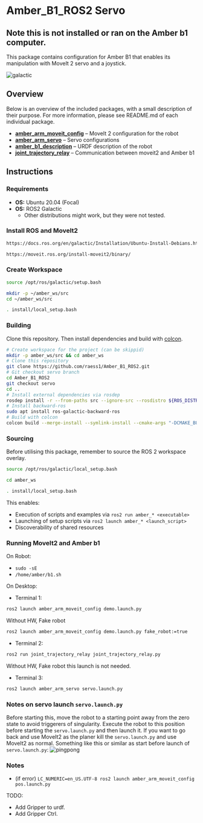 # Amber_B1_ROS2 Servo
## Note this is not installed or ran on the Amber b1 computer.


This package contains configuration for Amber B1 that enables its manipulation with MoveIt 2 servo and a joystick.

![galactic](https://user-images.githubusercontent.com/6362413/159165112-46f7a940-4231-4605-b35d-27c4d9becec1.PNG)

## Overview

Below is an overview of the included packages, with a small description of their purpose. For more information, please see README.md of each individual package.

- [**amber_arm_moveit_config**](./amber_arm_moveit_config) – MoveIt 2 configuration for the robot
- [**amber_arm_servo**](./amber_arm_servo) – Servo configurations
- [**amber_b1_description**](./amber_b1_description) – URDF description of the robot
- [**joint_trajectory_relay**](./joint_trajectory_relay) – Communication between moveit2 and Amber b1

## Instructions

### Requirements

- **OS:** Ubuntu 20.04 (Focal)
- **OS:** ROS2 Galactic
  - Other distributions might work, but they were not tested.

### Install ROS and MoveIt2
```bash
https://docs.ros.org/en/galactic/Installation/Ubuntu-Install-Debians.html
```

```bash
https://moveit.ros.org/install-moveit2/binary/
```

### Create Workspace
```bash
source /opt/ros/galactic/setup.bash
```

```bash
mkdir -p ~/amber_ws/src
cd ~/amber_ws/src
```

```bash
. install/local_setup.bash
```

### Building

Clone this repository. Then install dependencies and build with [colcon](https://colcon.readthedocs.io).

```bash
# Create workspace for the project (can be skippid)
mkdir -p amber_ws/src && cd amber_ws
# Clone this repository
git clone https://github.com/raess1/Amber_B1_ROS2.git
# Git checkout servo branch
cd Amber_B1_ROS2
git checkout servo
cd ..
# Install external dependencies via rosdep
rosdep install -r --from-paths src --ignore-src --rosdistro ${ROS_DISTRO}
# Install backward-ros
sudo apt install ros-galactic-backward-ros
# Build with colcon
colcon build --merge-install --symlink-install --cmake-args "-DCMAKE_BUILD_TYPE=Release"
```

### Sourcing

Before utilising this package, remember to source the ROS 2 workspace overlay.

```bash
source /opt/ros/galactic/local_setup.bash
```

```bash
cd amber_ws
```

```bash
. install/local_setup.bash
```

This enables:

- Execution of scripts and examples via `ros2 run amber_* <executable>`
- Launching of setup scripts via `ros2 launch amber_* <launch_script>`
- Discoverability of shared resources

### Running MoveIt2 and Amber b1

On Robot:
- `sudo -sE`
- `/home/amber/b1.sh`

On Desktop:
- Terminal 1:

```bash
ros2 launch amber_arm_moveit_config demo.launch.py
```

Without HW, Fake robot 
```bash
ros2 launch amber_arm_moveit_config demo.launch.py fake_robot:=true
```

- Terminal 2:

```bash
ros2 run joint_trajectory_relay joint_trajectory_relay.py
```
Without HW, Fake robot this launch is not needed.

- Terminal 3:

```bash
ros2 launch amber_arm_servo servo.launch.py
```

### Notes on servo launch ```servo.launch.py```
Before starting this, move the robot to a starting point away from the zero state to avoid triggerers of singularity.
Execute the robot to this position before starting the ```servo.launch.py``` and then launch it. 
If you want to go back and use MoveIt2 as the planer kill the ```servo.launch.py``` and use MoveIt2 as normal.
Something like this or similar as start before launch of ```servo.launch.py```:
![pingpong](https://user-images.githubusercontent.com/6362413/159897960-af776ca5-09c8-4c21-9e53-0667a05d58a4.PNG)


### Notes

- (if error) `LC_NUMERIC=en_US.UTF-8 ros2 launch amber_arm_moveit_config pos.launch.py`


TODO:
- Add Gripper to urdf.
- Add Gripper Ctrl.



